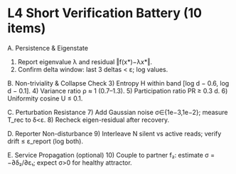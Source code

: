 # L4 Short Verification Battery (10 items)

A. Persistence & Eigenstate
1) Report eigenvalue λ and residual ‖f(x*)−λx*‖.
2) Confirm delta window: last 3 deltas < ε; log values.

B. Non-triviality & Collapse Check
3) Entropy H within band [log d − 0.6, log d − 0.1].
4) Variance ratio ρ ≈ 1 (0.7–1.3).
5) Participation ratio PR ≥ 0.3 d.
6) Uniformity cosine U ≤ 0.1.

C. Perturbation Resistance
7) Add Gaussian noise σ∈{1e−3,1e−2}; measure T_rec to δ<ε.
8) Recheck eigen-residual after recovery.

D. Reporter Non-disturbance
9) Interleave N silent vs active reads; verify drift ≤ ε_report (log both).

E. Service Propagation (optional)
10) Couple to partner f₂: estimate σ = −∂δ₂/∂ε₁; expect σ>0 for healthy attractor.